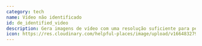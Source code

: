 ```yaml
---
category: tech
name: Vídeo não identificado
id: de_identified_video
description: Gera imagens de vídeo com uma resolução suficiente para permitir a identificação de pessoas, por exemplo, captando imagens de rostos ou números únicos, como matrículas de veículos. No entanto, o vídeo é processado de forma a remover as características de identificação antes de ser utilizado ou armazenado (conhecido como *desidentificação antes da primeira utilização* ou *desidentificação no dispositivo*), por exemplo, desfocando os rostos através de visão por computador.
icon: https://res.cloudinary.com/helpful-places/image/upload/v1664832799/dtpr-icons/tech/blue/video_rd4ydo.svg
---
```

